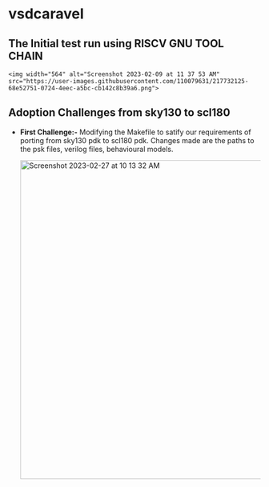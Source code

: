 # vsdcaravel

## The Initial test run using RISCV GNU TOOL CHAIN

    <img width="564" alt="Screenshot 2023-02-09 at 11 37 53 AM" src="https://user-images.githubusercontent.com/110079631/217732125-68e52751-0724-4eec-a5bc-cb142c8b39a6.png">


## Adoption Challenges from sky130 to scl180

- **First Challenge:-** 
    Modifying the Makefile to satify our requirements of porting from sky130 pdk to scl180 pdk. Changes made are the paths to the psk files, verilog files, behavioural models.
    
    <img width="638" alt="Screenshot 2023-02-27 at 10 13 32 AM" src="https://user-images.githubusercontent.com/110079631/221476303-36032c82-e3c1-4ff4-b7bf-06c9fe46c4af.png">
